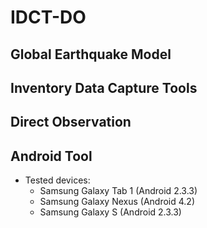 # IDCT-DO



## Global Earthquake Model 
## Inventory Data Capture Tools 
## Direct Observation 
## Android Tool




* Tested devices:
  - Samsung Galaxy Tab 1 (Android 2.3.3)
  - Samsung Galaxy Nexus (Android 4.2)
  - Samsung Galaxy S (Android 2.3.3)

